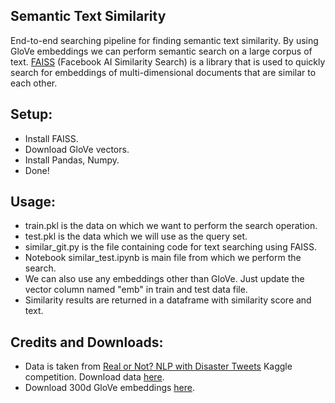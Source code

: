 ## Semantic Text Similarity
End-to-end searching pipeline for finding semantic text similarity. By using GloVe embeddings we can perform semantic search on a large corpus of text. [FAISS](https://github.com/facebookresearch/faiss) (Facebook AI Similarity Search) is a library that is used to quickly search for embeddings of multi-dimensional documents that are similar to each other.

## Setup:
- Install FAISS.
- Download GloVe vectors.
- Install Pandas, Numpy.
- Done!

## Usage:
- train.pkl is the data on which we want to perform the search operation.
- test.pkl is the data which we will use as the query set.
- similar_git.py is the file containing code for text searching using FAISS.
- Notebook similar_test.ipynb is main file from which we perform the search.
- We can also use any embeddings other than GloVe. Just update the vector column named "emb" in train and test data file.
- Similarity results are returned in a dataframe with similarity score and text. 

## Credits and Downloads:
- Data is taken from [Real or Not? NLP with Disaster Tweets](https://www.kaggle.com/c/nlp-getting-started/overview) Kaggle competition. Download data [here](https://www.kaggle.com/c/nlp-getting-started/data). 
- Download 300d GloVe embeddings [here](https://www.kaggle.com/authman/pickled-glove840b300d-for-10sec-loading). 
